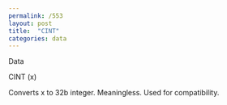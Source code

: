```yaml
---
permalink: /553
layout: post
title:  "CINT"
categories: data
---
```

Data

CINT (x)

Converts x to 32b integer. Meaningless. Used for compatibility.

